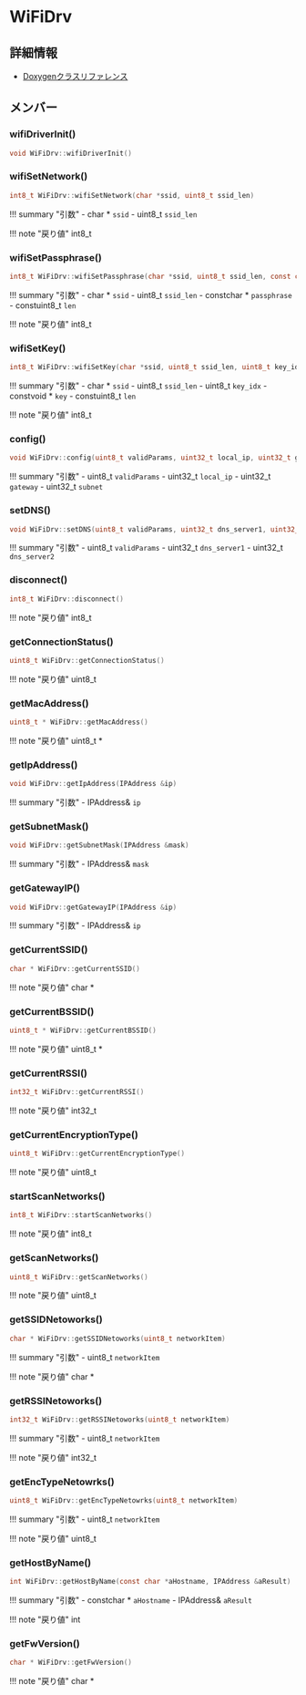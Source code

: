 # WiFiDrv



## 詳細情報

- [Doxygenクラスリファレンス](https://lang-ship.com/reference/Arduino/1.8.9/class_wi_fi_drv.html)

## メンバー



### wifiDriverInit()



```c
void WiFiDrv::wifiDriverInit()
```



### wifiSetNetwork()



```c
int8_t WiFiDrv::wifiSetNetwork(char *ssid, uint8_t ssid_len)
```

!!! summary "引数"
	- char * `ssid` 
	- uint8_t `ssid_len` 

!!! note "戻り値"
	int8_t



### wifiSetPassphrase()



```c
int8_t WiFiDrv::wifiSetPassphrase(char *ssid, uint8_t ssid_len, const char *passphrase, const uint8_t len)
```

!!! summary "引数"
	- char * `ssid` 
	- uint8_t `ssid_len` 
	- constchar * `passphrase` 
	- constuint8_t `len` 

!!! note "戻り値"
	int8_t



### wifiSetKey()



```c
int8_t WiFiDrv::wifiSetKey(char *ssid, uint8_t ssid_len, uint8_t key_idx, const void *key, const uint8_t len)
```

!!! summary "引数"
	- char * `ssid` 
	- uint8_t `ssid_len` 
	- uint8_t `key_idx` 
	- constvoid * `key` 
	- constuint8_t `len` 

!!! note "戻り値"
	int8_t



### config()



```c
void WiFiDrv::config(uint8_t validParams, uint32_t local_ip, uint32_t gateway, uint32_t subnet)
```

!!! summary "引数"
	- uint8_t `validParams` 
	- uint32_t `local_ip` 
	- uint32_t `gateway` 
	- uint32_t `subnet` 



### setDNS()



```c
void WiFiDrv::setDNS(uint8_t validParams, uint32_t dns_server1, uint32_t dns_server2)
```

!!! summary "引数"
	- uint8_t `validParams` 
	- uint32_t `dns_server1` 
	- uint32_t `dns_server2` 



### disconnect()



```c
int8_t WiFiDrv::disconnect()
```

!!! note "戻り値"
	int8_t



### getConnectionStatus()



```c
uint8_t WiFiDrv::getConnectionStatus()
```

!!! note "戻り値"
	uint8_t



### getMacAddress()



```c
uint8_t * WiFiDrv::getMacAddress()
```

!!! note "戻り値"
	uint8_t *



### getIpAddress()



```c
void WiFiDrv::getIpAddress(IPAddress &ip)
```

!!! summary "引数"
	- IPAddress& `ip` 



### getSubnetMask()



```c
void WiFiDrv::getSubnetMask(IPAddress &mask)
```

!!! summary "引数"
	- IPAddress& `mask` 



### getGatewayIP()



```c
void WiFiDrv::getGatewayIP(IPAddress &ip)
```

!!! summary "引数"
	- IPAddress& `ip` 



### getCurrentSSID()



```c
char * WiFiDrv::getCurrentSSID()
```

!!! note "戻り値"
	char *



### getCurrentBSSID()



```c
uint8_t * WiFiDrv::getCurrentBSSID()
```

!!! note "戻り値"
	uint8_t *



### getCurrentRSSI()



```c
int32_t WiFiDrv::getCurrentRSSI()
```

!!! note "戻り値"
	int32_t



### getCurrentEncryptionType()



```c
uint8_t WiFiDrv::getCurrentEncryptionType()
```

!!! note "戻り値"
	uint8_t



### startScanNetworks()



```c
int8_t WiFiDrv::startScanNetworks()
```

!!! note "戻り値"
	int8_t



### getScanNetworks()



```c
uint8_t WiFiDrv::getScanNetworks()
```

!!! note "戻り値"
	uint8_t



### getSSIDNetoworks()



```c
char * WiFiDrv::getSSIDNetoworks(uint8_t networkItem)
```

!!! summary "引数"
	- uint8_t `networkItem` 

!!! note "戻り値"
	char *



### getRSSINetoworks()



```c
int32_t WiFiDrv::getRSSINetoworks(uint8_t networkItem)
```

!!! summary "引数"
	- uint8_t `networkItem` 

!!! note "戻り値"
	int32_t



### getEncTypeNetowrks()



```c
uint8_t WiFiDrv::getEncTypeNetowrks(uint8_t networkItem)
```

!!! summary "引数"
	- uint8_t `networkItem` 

!!! note "戻り値"
	uint8_t



### getHostByName()



```c
int WiFiDrv::getHostByName(const char *aHostname, IPAddress &aResult)
```

!!! summary "引数"
	- constchar * `aHostname` 
	- IPAddress& `aResult` 

!!! note "戻り値"
	int



### getFwVersion()



```c
char * WiFiDrv::getFwVersion()
```

!!! note "戻り値"
	char *



